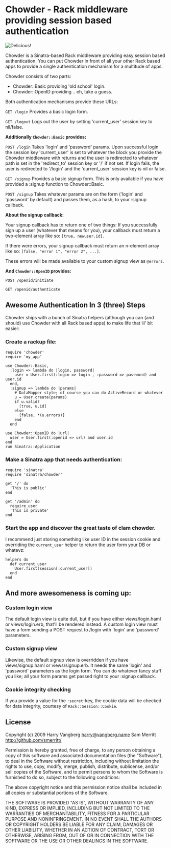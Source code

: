 # Chowder - Rack middleware providing session based authentication

![Delicious!](http://cucinatestarossa.blogs.com/photos/uncategorized/hogisland_clamchowder.gif)

Chowder is a Sinatra-based Rack middleware providing easy session based
authentication. You can put Chowder in front of all your other Rack based apps
to provide a single authentication mechanism for a multitude of apps.

Chowder consists of two parts:

* Chowder::Basic providing 'old school' login.
* Chowder::OpenID providing .. eh, take a guess.

Both authentication mechanisms provide these URLs:

`GET /login`
  Provides a basic login form.

`GET /logout`
  Logs out the user by setting 'current_user' session key to nil/false.

**Additionally `Chowder::Basic` provides:**

`POST /login`
  Takes 'login' and 'password' params.
  Upon successful login the session key 'current_user' is set to whatever
  the block you provide the Chowder middleware with returns and the user is
  redirected to whatever path is set in the 'redirect_to' session key or  '/'
  if not set. If login fails, the user is redirected to '/login' and the
  'current_user' session key is nil or false.

`GET /signup`
  Provides a basic signup form.
  This is only available if you have provided a :signup function to Chowder::Basic.

`POST /signup`
  Takes whatever params are on the form ('login' and 'password' by
  default) and passes them, as a hash, to your :signup callback.

**About the signup callback:**

  Your signup callback has to return one of two things:
  If you successfully sign up a user (whatever that means for you),
  your callback must return a two-element array like so:
  `[true, newuser.id]`.

  If there were errors, your signup callback must return an n-element
  array like so:
  `[false, "error 1", "error 2", ...]`.

  These errors will be made available to your custom signup view as `@errors`.

**And `Chowder::OpenID` provides:**

`POST /openid/initiate`

`GET /openid/authenticate`

## Awesome Authentication In 3 (three) Steps
Chowder ships with a bunch of Sinatra helpers (although you can (and should)
use Chowder with all Rack based apps) to make life that lil' bit easier:

### Create a rackup file:

    require 'chowder'
    require 'my_app'

    use Chowder::Basic,
      :login => lambda do |login, password|
        user = User.first(:login => login , :password => password) and user.id
      end,
      :signup => lambda do |params|
        # DataMapper style; of course you can do ActiveRecord or whatever
        u = User.create(params)
        if u.valid?
          [true, u.id]
        else
          [false, *(u.errors)]
        end
      end

    use Chowder::OpenID do |url|
      user = User.first(:openid => url) and user.id
    end
    run Sinatra::Application

### Make a Sinatra app that needs authentication:

    require 'sinatra'
    require 'sinatra/chowder'

    get '/' do
      'This is public'
    end

    get '/admin' do
      require_user
      'This is private'
    end

### Start the app and discover the great taste of clam chowder.

I recommend just storing something like user ID in the session cookie and
overriding the `current_user` helper to return the user form your DB or
whatevz:

    helpers do
      def current_user
        User.first(session[:current_user])
      end
    end

## And more awesomeness is coming up:

### Custom login view

The default login view is quite dull, but if you have either
views/login.haml or views/login.erb, that'll be rendered instead. A
custom login view must have a form sending a POST request to /login
with 'login' and 'password' parameters.

### Custom signup view
Likewise, the default signup view is overridden if you have
views/signup.haml or views/signup.erb. It needs the same 'login' and
'password' parameters as the login form. You can do whatever fancy
stuff you like; all your form params get passed right to your :signup
callback.

### Cookie integrity checking

If you provide a value for the `:secret`-key, the cookie data will be
checked for data integrity, courtesy of `Rack::Session::Cookie`.

## License
Copyright (c) 2009
Harry Vangberg <harry@vangberg.name>
Sam Merritt <http://github.com/smerritt/>

Permission is hereby granted, free of charge, to any person
obtaining a copy of this software and associated documentation
files (the "Software"), to deal in the Software without
restriction, including without limitation the rights to use,
copy, modify, merge, publish, distribute, sublicense, and/or sell
copies of the Software, and to permit persons to whom the
Software is furnished to do so, subject to the following
conditions:

The above copyright notice and this permission notice shall be
included in all copies or substantial portions of the Software.

THE SOFTWARE IS PROVIDED "AS IS", WITHOUT WARRANTY OF ANY KIND,
EXPRESS OR IMPLIED, INCLUDING BUT NOT LIMITED TO THE WARRANTIES
OF MERCHANTABILITY, FITNESS FOR A PARTICULAR PURPOSE AND
NONINFRINGEMENT. IN NO EVENT SHALL THE AUTHORS OR COPYRIGHT
HOLDERS BE LIABLE FOR ANY CLAIM, DAMAGES OR OTHER LIABILITY,
WHETHER IN AN ACTION OF CONTRACT, TORT OR OTHERWISE, ARISING
FROM, OUT OF OR IN CONNECTION WITH THE SOFTWARE OR THE USE OR
OTHER DEALINGS IN THE SOFTWARE.
